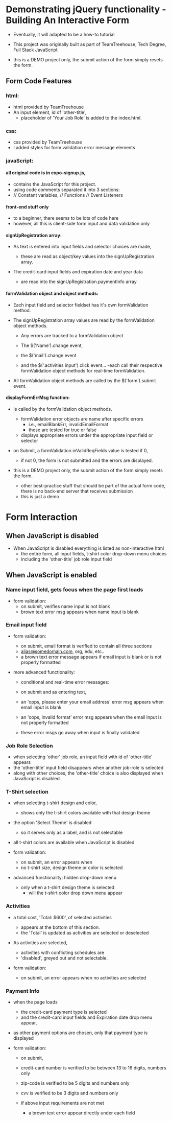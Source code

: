 # Demonstrating jQuery functionality - Building An Interactive Form

- Eventually, it will adapted to be a how-to tutorial

- This project was originally built as part of TeamTreehouse, Tech Degree, Full Stack JavaScript

- this is a DEMO project only, the submit action of the form simply resets the form.

## Form Code Features

### html:
- html provided by TeamTreehouse
- An input element, id of 'other-title',
  - placeholder of 'Your Job Role' is added to the index.html.  

### css:
  - css provided by TeamTreehouse
  - I added styles for form validation error message elements

### javaScript:

#### all original code is in expo-signup.js,
  - contains the JavaScript for this project.
  - using code comments separated it into 3 sections:
  - // Constant variables, // Functions // Event Listeners

#### front-end stuff only
  - to a beginner, there seems to be lots of code here
  - however, all this is client-side form input and data validation only

#### signUpRegistration array:

  - As text is entered into input fields and selector choices are made,
    - these are read as object/key values into the signUpRegistration array.

  - The credit-card input fields and expiration date and year data
    - are read into the signUpRegistration.paymentInfo array


#### formValidation object and object methods:

  - Each input field and selector fieldset has it's own formValidation method.

  - The signUpRegistration array values are read by the formValidation object methods.
    - Any errors are tracked to a formValidation object

    - The $('Name').change event,
    - the $('mail').change event
    - and the $('.activities input') click event...
      -each call their respective formValidation object methods for real-time formValidation.

  - All formValidation object methods are called by the $('form').submit event.


#### displayFormErrMsg function:  

  - Is called by the formValidation object methods.
    - formValidation error objects are name after specific errors
      - i.e., emailBlankErr, invalidEmailFormat
      - these are tested for true or false
    - displays appropriate errors under the appropriate input field or selector

  - on Submit, a formValidation.inValidReqFields value is tested if 0,
    - if not 0, the form is not submitted and the errors are displayed.

  - this is a DEMO project only, the submit action of the form simply resets the form.
    - other best-practice stuff that should be part of the actual form code, there is no back-end server that receives submission
    - this is just a demo

# Form Interaction

## When JavaScript is disabled

  - When JavaScript is disabled everything is listed as non-interactive html
    - the entire form, all input fields, t-shirt color drop-down menu choices
    - including the 'other-title' job role input field

## When JavaScript is enabled

### Name input field, gets focus when the page first loads

- form validation:
  - on submit, verifies name input is not blank
  - brown text error msg appears when name input is blank

### Email input field

  - form validation:
    - on submit, email format is verified to contain all three sections
    - alias@somedomain.com, org, edu, etc..
    - a brown text error message appears if email input is blank or is not properly formatted

  - more advanced functionality:  
    - conditional and real-time error messages:

    - on submit and as entering text,

    - an 'opps, please enter your email address' error msg appears when email input is blank

    - an 'oops, invalid format' error msg
      appears when the email input is not properly formatted

    - these error msgs go away when input is finally validated

### Job Role Selection

  - when selecting 'other' job role, an input field with id of 'other-title' appears
  - the 'other-title' input field disappears when another job-role is selected
  - along with other choices, the 'other-title' choice is also displayed when JavaScript is disabled

### T-Shirt selection

- when selecting t-shirt design and color,
  - shows only the t-shirt colors available with that design theme

- the option 'Select Theme' is disabled
  - so it serves only as a label, and is not selectable

- all t-shirt colors are available when JavaScript is disabled

- form validation:
  - on submit, an error appears when
  - no t-shirt size, design theme or color is selected

- advanced functionality:  hidden drop-down menu
  - only when a t-shirt design theme is selected
    - will the t-shirt color drop down menu appear

### Activities

- a total cost, 'Total: $600', of selected activities
  - appears at the bottom of this section.
  - the 'Total' is updated as activities are selected or deselected

- As activities are selected,
  - activities with conflicting schedules are
  - 'disabled', greyed out and not selectable.

- form validation:
  - on submit, an error appears when no activities are selected

### Payment Info

- when the page loads
  - the credit-card payment type is selected
  - and the credit-card input fields and Expiration date drop menu appear,

- as other payment options are chosen, only that payment type is displayed

- form validation:
  - on submit,

  - credit-card number is verified to be between 13 to 16 digits, numbers only

  - zip-code is verified to be 5 digits and numbers only

  - cvv is verified to be 3 digits and numbers only

  - if above input requirements are not met
    - a brown text error appear directly under each field
